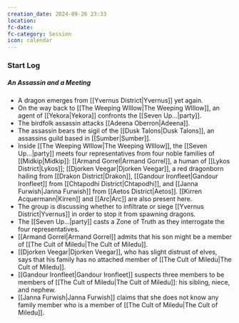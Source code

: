 ```yaml
---
creation_date: 2024-09-26 23:33
location: 
fc-date: 
fc-category: Session
icon: calendar
---
```

### Start Log
##### An Assassin and a Meeting
- A dragon emerges from [[Yvernus District|Yvernus]] yet again.
- On the way back to [[The Weeping WIllow|The Weeping WIllow]], an agent of [[Yekora|Yekora]] confronts the [[Seven Up...|party]].
- The birdfolk assassin attacks [[Adeena Oberron|Adeena]].
- The assassin bears the sigil of the [[Dusk Talons|Dusk Talons]], an assassins guild based in [[Sumber|Sumber]].
- Inside [[The Weeping WIllow|The Weeping WIllow]], the [[Seven Up...|party]] meets four representatives from four noble families of [[Midkip|Midkip]]: [[Armand Gorrel|Armand Gorrel]], a human of [[Lykos District|Lykos]]; [[Djorken Veegar|Djorken Veegar]], a red dragonborn hailing from [[Drakon District|Drakon]], [[Gandour Ironfleet|Gandour Ironfleet]] from [[Chtapodhi District|Chtapodhi]], and [[Janna Furwish|Janna Furwish]] from [[Aetos District|Aetos]]. [[Kirren Acquermann|Kirren]] and [[Arc|Arc]] are also present here.
- The group is discussing whether to infiltrate or siege [[Yvernus District|Yvernus]] in order to stop it from spawning dragons.
- The [[Seven Up...|party]] casts a Zone of Truth as they interrogate the four representatives.
- [[Armand Gorrel|Armand Gorrel]] admits that his son might be a member of [[The Cult of Miledu|The Cult of Miledu]].
- [[Djorken Veegar|Djorken Veegar]], who has slight distrust of elves, says that his family has no attached member of [[The Cult of Miledu|The Cult of Miledu]].
- [[Gandour Ironfleet|Gandour Ironfleet]] suspects three members to be members of [[The Cult of Miledu|The Cult of Miledu]]: his sibling, niece, and nephew.
- [[Janna Furwish|Janna Furwish]] claims that she does not know any family member who is a member of [[The Cult of Miledu|The Cult of Miledu]].